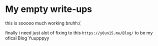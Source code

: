 # My empty write-ups

this is sooooo much working bruhh:(


finally i need just alot of fixing to this `https://y0un15.me/Blog/` to be my ofical Blog Yuupppyy
